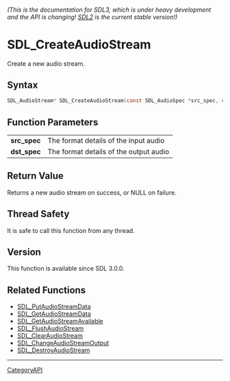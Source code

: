 ###### (This is the documentation for SDL3, which is under heavy development and the API is changing! [SDL2](https://wiki.libsdl.org/SDL2/) is the current stable version!)
# SDL_CreateAudioStream

Create a new audio stream.

## Syntax

```c
SDL_AudioStream* SDL_CreateAudioStream(const SDL_AudioSpec *src_spec, const SDL_AudioSpec *dst_spec);

```

## Function Parameters

|                  |                                        |
| ---------------- | -------------------------------------- |
| **src_spec**     | The format details of the input audio  |
| **dst_spec**     | The format details of the output audio |

## Return Value

Returns a new audio stream on success, or NULL on failure.

## Thread Safety

It is safe to call this function from any thread.

## Version

This function is available since SDL 3.0.0.

## Related Functions

* [SDL_PutAudioStreamData](SDL_PutAudioStreamData.md)
* [SDL_GetAudioStreamData](SDL_GetAudioStreamData.md)
* [SDL_GetAudioStreamAvailable](SDL_GetAudioStreamAvailable.md)
* [SDL_FlushAudioStream](SDL_FlushAudioStream.md)
* [SDL_ClearAudioStream](SDL_ClearAudioStream.md)
* [SDL_ChangeAudioStreamOutput](SDL_ChangeAudioStreamOutput.md)
* [SDL_DestroyAudioStream](SDL_DestroyAudioStream.md)

----
[CategoryAPI](CategoryAPI.md)
